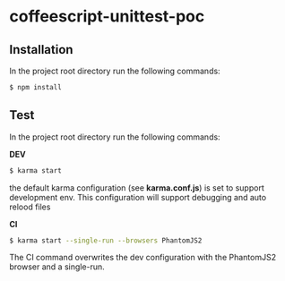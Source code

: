 # coffeescript-unittest-poc

## Installation

In the project root directory run the following commands:
```sh
$ npm install
```

## Test
In the project root directory run the following commands:


__DEV__
```sh
$ karma start
```

the default karma configuration (see __karma.conf.js__) is set to support development env. This configuration will support debugging and auto relood files

__CI__

```sh
$ karma start --single-run --browsers PhantomJS2
```

The CI command overwrites the dev configuration with the PhantomJS2 browser and a single-run.
